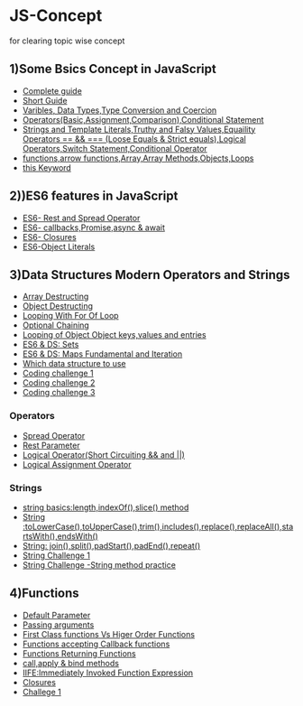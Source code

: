 # JS-Concept

for clearing topic wise concept

<h2>1)Some Bsics Concept in JavaScript</h2>

- [Complete guide](./Fundamentals-Part_1/README.MD)
- [Short Guide](./Fundamentals-Part_1/starter/SHORTINFO.MD)
- [Varibles, Data Types,Type Conversion and Coercion](./Fundamentals-Part_1/starter/basic1.js)
- [Operators(Basic,Assignment,Comparison),Conditional Statement](./Fundamentals-Part_1/starter/basic2.js)
- [Strings and Template Literals,Truthy and Falsy Values,Equaility Operators == && === (Loose Equals & Strict equals),Logical Operators,Switch Statement,Conditional Operator](./Fundamentals-Part_1/final/script.js)
- [functions,arrow functions,Array,Array Methods,Objects,Loops](./Fundamental_Part_2/final/script.js)
- [this Keyword](./this%20keyword/this.js)

<h2>2))ES6 features in JavaScript</h2>

- [ES6- Rest and Spread Operator](./ES6/restAndSpread.js)
- [ES6- callbacks,Promise,async & await](./ES6/callbackPromiseAsyncAwait.js)
- [ES6- Closures](./ES6/closure.js)
- [ES6-Object Literals](./ES6/objectLiterals.js)

<h2>3)Data Structures Modern Operators and Strings</h2>

- [Array Destructing](./Data-Structures-Operators-strings/DS/arrayDestructing.js)
- [Object Destructing](./Data-Structures-Operators-strings/DS/objectDestructing.js)
- [Looping With For Of Loop](./Data-Structures-Operators-strings/DS/LoopingForOfLoop.js)
- [Optional Chaining](./Data-Structures-Operators-strings/DS/optionalChaining.js)
- [Looping of Object Object keys,values and entries](./Data-Structures-Operators-strings/DS/loopingObjects.js)
- [ES6 & DS: Sets](./Data-Structures-Operators-strings/DS/sets.js)
- [ES6 & DS: Maps Fundamental and Iteration](./Data-Structures-Operators-strings/DS/maps.js)
- [Which data structure to use](./Data-Structures-Operators-strings/DS/Which%20data%20structure%20is%20use.md)
- [Coding challenge 1](./Data-Structures-Operators-strings/DS/codingChallenge1.js)
- [Coding challenge 2](./Data-Structures-Operators-strings/DS/codingChallenge2.js)
- [Coding challenge 3](./Data-Structures-Operators-strings/DS/challenge3.js)

<h3>Operators</h3>

- [Spread Operator](./Data-Structures-Operators-strings/Operators/spreadOperator.js)
- [Rest Parameter](./Data-Structures-Operators-strings/Operators/restPatternAndParameter.js)
- [Logical Operator(Short Circuiting && and ||)](./Data-Structures-Operators-strings/Operators/shortCircuiting.js)
- [Logical Assignment Operator](./Data-Structures-Operators-strings/Operators/logicalAssignmentOperator.js)

<h3>Strings</h3>

- [string basics:length,indexOf(),slice() method](./Data-Structures-Operators-strings/strings/string.js)
- [String :toLowerCase(),toUpperCase(),trim(),includes(),replace(),replaceAll(),startsWith(),endsWith()](./Data-Structures-Operators-strings/strings/string-part1.js)
- [String: join(),split(),padStart(),padEnd(),repeat()](./Data-Structures-Operators-strings/strings/string-part2.js)
- [String Challenge 1](./Data-Structures-Operators-strings/strings/string-challenge.js)
- [String Challenge -String method practice](./Data-Structures-Operators-strings/strings/string-challenge2.js)

<h2>4)Functions</h2>

- [Default Parameter](./Functions/starter/defaultParameter.js)
- [Passing arguments](./Functions/starter/functionPassing.js)
- [First Class functions Vs Higer Order Functions](./Functions/starter/functionCalled.js)
- [Functions accepting Callback functions](./Functions/starter/functionWithCallbackfunc.js)
- [Functions Returning Functions](./Functions/starter/funRetFun.js)
- [call,apply & bind methods](./Functions/starter/callAndApplyAndBind.js)
- [IIFE:Immediately Invoked Function Expression](./Functions/starter/invokedFun.js)
- [Closures](./Functions/starter/closures.js)
- [Challege 1](./Functions/starter/challenge1.js)
